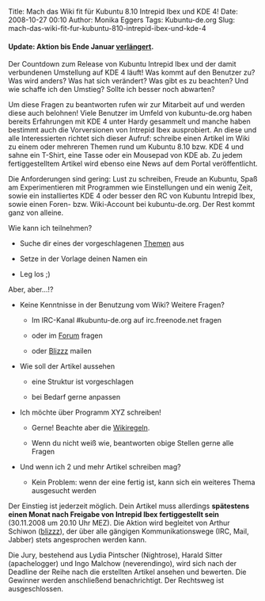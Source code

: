 Title: Mach das Wiki fit für Kubuntu 8.10 Intrepid Ibex und KDE 4!
Date: 2008-10-27 00:10
Author: Monika Eggers
Tags: Kubuntu-de.org
Slug: mach-das-wiki-fit-fur-kubuntu-810-intrepid-ibex-und-kde-4

#### Update: Aktion bis Ende Januar [verlängert](http://www.kubuntu-de.org/nachrichten/kubuntu/kubuntu-de-org/wiki-aktion-zu-kubuntu-intrepid-und-kde-4-verlaengert).


Der Countdown zum Release von Kubuntu Intrepid Ibex und der damit
verbundenen Umstellung auf KDE 4 läuft! Was kommt auf den Benutzer zu?
Was wird anders? Was hat sich verändert? Was gibt es zu beachten? Und
wie schaffe ich den Umstieg? Sollte ich besser noch abwarten?


Um diese Fragen zu beantworten rufen wir zur Mitarbeit auf und werden
diese auch belohnen! Viele Benutzer im Umfeld von kubuntu-de.org haben
bereits Erfahrungen mit KDE 4 unter Hardy gesammelt und manche haben
bestimmt auch die Vorversionen von Intrepid Ibex ausprobiert. An diese
und alle Interessierten richtet sich dieser Aufruf: schreibe einen
Artikel im Wiki zu einem oder mehreren Themen rund um Kubuntu 8.10 bzw.
KDE 4 und sahne ein T-Shirt, eine Tasse oder ein Mousepad von KDE ab. Zu
jedem fertiggestelltem Artikel wird ebenso eine News auf dem Portal
veröffentlicht.


<!-- Bilder hier hin --><!-- Bilder hier hin -->

<!--break--><!--break-->

Die Anforderungen sind gering: Lust zu schreiben, Freude an Kubuntu,
Spaß am Experimentieren mit Programmen wie Einstellungen und ein wenig
Zeit, sowie ein installiertes KDE 4 oder besser den RC von Kubuntu
Intrepid Ibex, sowie einen Foren- bzw. Wiki-Account bei kubuntu-de.org.
Der Rest kommt ganz von alleine.


Wie kann ich teilnehmen?


-   Suche dir eines der vorgeschlagenen
    [Themen](http://wiki.kubuntu-de.org/Team:Redaktion/ArtikelKDE4Themen "http://wiki.kubuntu-de.org/Team:Redaktion/ArtikelKDE4Themen") aus
    
    
-   Setze in der Vorlage deinen Namen ein
    
    
-   Leg los ;)
    
    


Aber, aber...!?


-   Keine Kenntnisse in der Benutzung vom Wiki? Weitere Fragen?

    
    -   Im IRC-Kanal \#kubuntu-de.org auf irc.freenode.net fragen
        
        
    -   oder im
        [Forum](http://forum.kubuntu-de.org "http://forum.kubuntu-de.org") fragen
        
        
    -   oder
        [Blizzz](mailto:blizzz@kubuntu-de.org "mailto:blizzz@kubuntu-de.org") mailen
        
        

    
    
-   Wie soll der Artikel aussehen

    
    -   eine Struktur ist vorgeschlagen
        
        
    -   bei Bedarf gerne anpassen
        
        

    
    
-   Ich möchte über Programm XYZ schreiben!

    
    -   Gerne! Beachte aber die
        [Wikiregeln](/Regeln_f%C3%BCr_die_Arbeit_im_Wiki "Regeln für die Arbeit im Wiki").
        
        
    -   Wenn du nicht weiß wie, beantworten obige Stellen gerne alle
        Fragen
        
        

    
    
-   Und wenn ich 2 und mehr Artikel schreiben mag?

    
    -   Kein Problem: wenn der eine fertig ist, kann sich ein weiteres
        Thema ausgesucht werden
        
        

    
    


Der Einstieg ist jederzeit möglich. Dein Artikel muss allerdings
**spätestens einen Monat nach Freigabe von Intrepid Ibex fertiggestellt
sein** (30.11.2008 um 20.10 Uhr MEZ). Die Aktion wird begleitet von
Arthur Schiwon
([blizzz](http://wiki.kubuntu-de.org/Benutzer:Blizzz "Benutzer:Blizzz")),
der über alle gängigen Kommunikationswege (IRC, Mail, Jabber) stets
angesprochen werden kann.


Die Jury, bestehend aus Lydia Pintscher (Nightrose), Harald Sitter
(apachelogger) und Ingo Malchow (neverendingo), wird sich nach der
Deadline der Reihe nach die erstellten Artikel ansehen und bewerten. Die
Gewinner werden anschließend benachrichtigt. Der Rechtsweg ist
ausgeschlossen.



